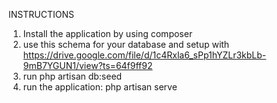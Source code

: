 INSTRUCTIONS

1. Install the application by using composer
2. use this schema for your database and setup with https://drive.google.com/file/d/1c4Rxla6_sPp1hYZLr3kbLb-9mB7YGUN1/view?ts=64f9ff92
3. run php artisan db:seed
4. run the application: php artisan serve

